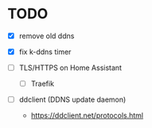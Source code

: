 # TODO

- [x] remove old ddns
- [x] fix k-ddns timer

- [ ] TLS/HTTPS on Home Assistant
  - [ ] Traefik

- [ ] ddclient (DDNS update daemon)
  - https://ddclient.net/protocols.html
